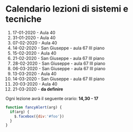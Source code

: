 # Calendario lezioni di sistemi e tecniche

1.  17-01-2020  - Aula 40
1.  31-01-2020  - Aula 40
1.  07-02-2020  - Aula 40
1.  14-02-2020  - San Giuseppe - aula 67 III piano
5.  15-02-2020  - Aula 40
6.  21-02-2020  - San Giuseppe - aula 67 III piano  
7.  28-02-2020  - San Giuseppe - aula 67 III piano
8.  06-03-2020  - San Giuseppe - aula 67 III piano
9.  13-03-2020  - Aula 40  
10. 14-03-2020  - San Giuseppe - aula 67 III piano  
11. 20-03-2020  - Aula 40  
12. 21-03-2020  - **da definire**  

Ogni lezione avrà il seguente orario: **14,30 - 17**

```javascript
function fancyAlert(arg) {
  if(arg) {
    $.facebox({div:'#foo'})
  }
}
```
